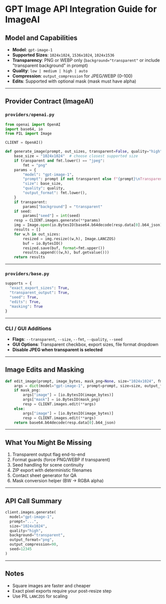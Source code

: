 # GPT Image API Integration Guide for ImageAI

## Model and Capabilities
- **Model**: `gpt-image-1`
- **Supported Sizes**: `1024x1024`, `1536x1024`, `1024x1536`
- **Transparency**: PNG or WEBP only (`background="transparent"` or include "transparent background" in prompt)
- **Quality**: `low | medium | high | auto`
- **Compression**: `output_compression` for JPEG/WEBP (0–100)
- **Edits**: Supported with optional mask (mask must have alpha)

---

## Provider Contract (ImageAI)

### `providers/openai.py`

```python
from openai import OpenAI
import base64, io
from PIL import Image

CLIENT = OpenAI()

def generate_image(prompt, out_sizes, transparent=False, quality="high", seed=None, fmt="png"):
    base_size = "1024x1024"  # choose closest supported size
    if transparent and fmt.lower() == "jpeg":
        fmt = "png"
    params = {
        "model": "gpt-image-1",
        "prompt": prompt if not transparent else f"{prompt}\nTransparent background.",
        "size": base_size,
        "quality": quality,
        "output_format": fmt.lower(),
    }
    if transparent:
        params["background"] = "transparent"
    if seed:
        params["seed"] = int(seed)
    resp = CLIENT.images.generate(**params)
    img = Image.open(io.BytesIO(base64.b64decode(resp.data[0].b64_json))).convert("RGBA")
    results = []
    for w,h in out_sizes:
        resized = img.resize((w,h), Image.LANCZOS)
        buf = io.BytesIO()
        resized.save(buf, format=fmt.upper())
        results.append(((w,h), buf.getvalue()))
    return results
```

---

### `providers/base.py`
```python
supports = {
  "exact_export_sizes": True,
  "transparent_output": True,
  "seed": True,
  "edits": True,
  "masking": True
}
```

---

### CLI / GUI Additions
- **Flags**: `--transparent`, `--size`, `--fmt`, `--quality`, `--seed`
- **GUI Options**: Transparent checkbox, export sizes, file format dropdown
- **Disable JPEG when transparent is selected**

---

## Image Edits and Masking
```python
def edit_image(prompt, image_bytes, mask_png=None, size="1024x1024", fmt="png"):
    args = dict(model="gpt-image-1", prompt=prompt, size=size, output_format=fmt)
    if mask_png:
        args["image"] = [io.BytesIO(image_bytes)]
        args["mask"] = io.BytesIO(mask_png)
        resp = CLIENT.images.edit(**args)
    else:
        args["image"] = [io.BytesIO(image_bytes)]
        resp = CLIENT.images.edit(**args)
    return base64.b64decode(resp.data[0].b64_json)
```

---

## What You Might Be Missing
1. Transparent output flag end-to-end
2. Format guards (force PNG/WEBP if transparent)
3. Seed handling for scene continuity
4. ZIP export with deterministic filenames
5. Contact sheet generator for QA
6. Mask conversion helper (BW → RGBA alpha)

---

## API Call Summary
```python
client.images.generate(
  model="gpt-image-1",
  prompt="...",
  size="1024x1024",
  quality="high",
  background="transparent",
  output_format="png",
  output_compression=90,
  seed=12345
)
```

---

## Notes
- Square images are faster and cheaper
- Exact pixel exports require your post-resize step
- Use PIL `LANCZOS` for scaling
